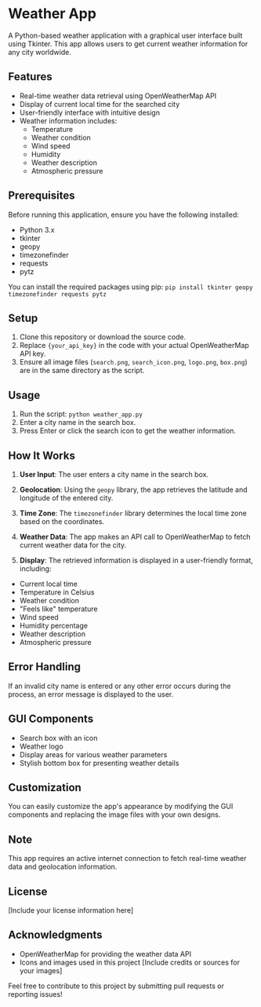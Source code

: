 # Weather App

A Python-based weather application with a graphical user interface built using Tkinter. This app allows users to get current weather information for any city worldwide.

## Features

- Real-time weather data retrieval using OpenWeatherMap API
- Display of current local time for the searched city
- User-friendly interface with intuitive design
- Weather information includes:
  - Temperature
  - Weather condition
  - Wind speed
  - Humidity
  - Weather description
  - Atmospheric pressure

## Prerequisites

Before running this application, ensure you have the following installed:

- Python 3.x
- tkinter
- geopy
- timezonefinder
- requests
- pytz

You can install the required packages using pip:
`pip install tkinter geopy timezonefinder requests pytz`

## Setup

1. Clone this repository or download the source code.
2. Replace `{your_api_key}` in the code with your actual OpenWeatherMap API key.
3. Ensure all image files (`search.png`, `search_icon.png`, `logo.png`, `box.png`) are in the same directory as the script.

## Usage

1. Run the script:
   `python weather_app.py`
2. Enter a city name in the search box.
3. Press Enter or click the search icon to get the weather information.

## How It Works

1. **User Input**: The user enters a city name in the search box.

2. **Geolocation**: Using the `geopy` library, the app retrieves the latitude and longitude of the entered city.

3. **Time Zone**: The `timezonefinder` library determines the local time zone based on the coordinates.

4. **Weather Data**: The app makes an API call to OpenWeatherMap to fetch current weather data for the city.

5. **Display**: The retrieved information is displayed in a user-friendly format, including:
- Current local time
- Temperature in Celsius
- Weather condition
- "Feels like" temperature
- Wind speed
- Humidity percentage
- Weather description
- Atmospheric pressure

## Error Handling

If an invalid city name is entered or any other error occurs during the process, an error message is displayed to the user.

## GUI Components

- Search box with an icon
- Weather logo
- Display areas for various weather parameters
- Stylish bottom box for presenting weather details

## Customization

You can easily customize the app's appearance by modifying the GUI components and replacing the image files with your own designs.

## Note

This app requires an active internet connection to fetch real-time weather data and geolocation information.

## License

[Include your license information here]

## Acknowledgments

- OpenWeatherMap for providing the weather data API
- Icons and images used in this project [Include credits or sources for your images]

Feel free to contribute to this project by submitting pull requests or reporting issues!
